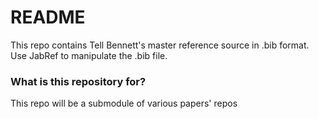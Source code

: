 # README #

This repo contains Tell Bennett's master reference source in .bib format.  Use JabRef to manipulate the .bib file.

### What is this repository for? ###

This repo will be a submodule of various papers' repos

